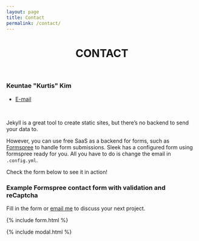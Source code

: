 ```yaml
---
layout: page
title: Contact
permalink: /contact/
---
```


# <center>CONTACT</center>

<br>

### Keuntae "Kurtis" Kim
- [E-mail](mailto:keuntaekim1994@gmail.com)

<br>

Jekyll is a great tool to create static sites, but there’s no backend to send your data to.

However, you can use free SaaS as a backend for forms, such as [Formspree](https://formspree.io/) to handle form submissions. Sleek has a configured form using formspree ready for you. All you have to do is change the email in `.config.yml`.

Check the form below to see it in action!

### Example Formspree contact form with validation and reCaptcha

Fill in the form or [email me](mailto:{{site.email}}) to discuss your next project.

{% include form.html %}

{% include modal.html %}
